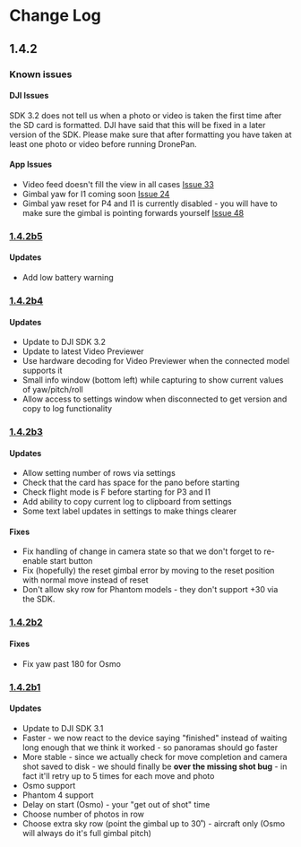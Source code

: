 # Change Log

## 1.4.2

### Known issues


#### DJI Issues

SDK 3.2 does not tell us when a photo or video is taken the first time after the SD card is formatted. DJI
have said that this will be fixed in a later version of the SDK. Please make sure that after formatting you
have taken at least one photo or video before running DronePan.

#### App Issues

* Video feed doesn't fill the view in all cases [Issue 33](https://github.com/dbaldwin/DronePan/issues/33)
* Gimbal yaw for I1 coming soon [Issue 24](https://github.com/dbaldwin/DronePan/issues/24)
* Gimbal yaw reset for P4 and I1 is currently disabled - you will have to make sure the gimbal is pointing forwards yourself [Issue 48](https://github.com/dbaldwin/DronePan/issues/48)

### [1.4.2b5](https://github.com/dbaldwin/DronePan/releases/tag/1.4.2b5)

#### Updates

* Add low battery warning

### [1.4.2b4](https://github.com/dbaldwin/DronePan/releases/tag/1.4.2b4)

#### Updates

* Update to DJI SDK 3.2
* Update to latest Video Previewer
* Use hardware decoding for Video Previewer when the connected model supports it
* Small info window (bottom left) while capturing to show current values of yaw/pitch/roll
* Allow access to settings window when disconnected to get version and copy to log functionality

### [1.4.2b3](https://github.com/dbaldwin/DronePan/releases/tag/1.4.2b3)

#### Updates

* Allow setting number of rows via settings
* Check that the card has space for the pano before starting
* Check flight mode is F before starting for P3 and I1
* Add ability to copy current log to clipboard from settings
* Some text label updates in settings to make things clearer

#### Fixes

* Fix handling of change in camera state so that we don't forget to re-enable start button
* Fix (hopefully) the reset gimbal error by moving to the reset position with normal move instead of reset
* Don't allow sky row for Phantom models - they don't support +30 via the SDK.

### [1.4.2b2](https://github.com/dbaldwin/DronePan/releases/tag/1.4.2b2)

#### Fixes

* Fix yaw past 180 for Osmo

### [1.4.2b1](https://github.com/dbaldwin/DronePan/releases/tag/1.4.2b1)

#### Updates

* Update to DJI SDK 3.1
* Faster - we now react to the device saying "finished" instead of waiting long enough that we think it worked - so panoramas should go faster
* More stable - since we actually check for move completion and camera shot saved to disk - we should finally be **over the missing shot bug** - in fact it'll retry up to 5 times for each move and photo
* Osmo support
* Phantom 4 support
* Delay on start (Osmo) - your "get out of shot" time
* Choose number of photos in row
* Choose extra sky row (point the gimbal up to 30˚) - aircraft only (Osmo will always do it's full gimbal pitch)

